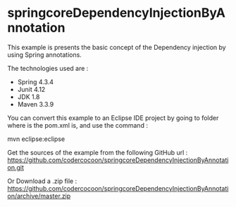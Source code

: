 # springcoreDependencyInjectionByAnnotation
This example is presents the basic concept of the Dependency injection by using Spring annotations.

The technologies used are :
 - Spring 4.3.4
 - Junit 4.12
 - JDK 1.8
 - Maven 3.3.9

You can convert this example to an Eclipse IDE project by going to folder where is the pom.xml is, and use the command :

mvn eclipse:eclipse

Get the sources of the example from the following GitHub url : https://github.com/codercocoon/springcoreDependencyInjectionByAnnotation.git

Or Download a .zip file : https://github.com/codercocoon/springcoreDependencyInjectionByAnnotation/archive/master.zip
